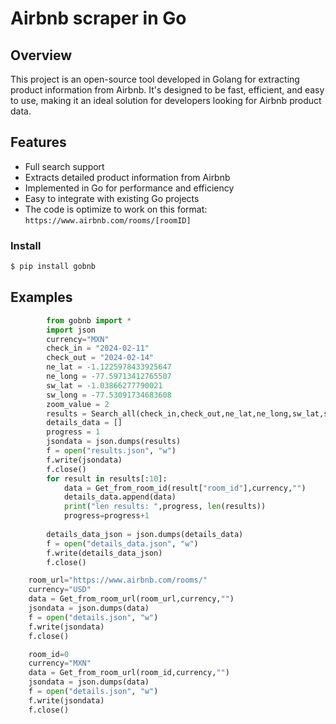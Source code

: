 # Airbnb scraper in Go

## Overview
This project is an open-source tool developed in Golang for extracting product information from Airbnb. It's designed to be fast, efficient, and easy to use, making it an ideal solution for developers looking for Airbnb product data.

## Features
- Full search support
- Extracts detailed product information from Airbnb
- Implemented in Go for performance and efficiency
- Easy to integrate with existing Go projects
- The code is optimize to work on this format: ```https://www.airbnb.com/rooms/[roomID]```

### Install

```bash
$ pip install gobnb
```
## Examples

```Python
        from gobnb import *
        import json
        currency="MXN"
        check_in = "2024-02-11"
        check_out = "2024-02-14"
        ne_lat = -1.1225978433925647
        ne_long = -77.59713412765507
        sw_lat = -1.03866277790021
        sw_long = -77.53091734683608
        zoom_value = 2
        results = Search_all(check_in,check_out,ne_lat,ne_long,sw_lat,sw_long,zoom_value, currency,"")
        details_data = []
        progress = 1
        jsondata = json.dumps(results)
        f = open("results.json", "w")
        f.write(jsondata)
        f.close()
        for result in results[:10]:
            data = Get_from_room_id(result["room_id"],currency,"")
            details_data.append(data)
            print("len results: ",progress, len(results))
            progress=progress+1
            
        details_data_json = json.dumps(details_data)
        f = open("details_data.json", "w")
        f.write(details_data_json)
        f.close()
```

```Python
    room_url="https://www.airbnb.com/rooms/"
    currency="USD"
    data = Get_from_room_url(room_url,currency,"")
    jsondata = json.dumps(data)
    f = open("details.json", "w")
    f.write(jsondata)
    f.close()
```

```Python
    room_id=0
    currency="MXN"
    data = Get_from_room_url(room_id,currency,"")
    jsondata = json.dumps(data)
    f = open("details.json", "w")
    f.write(jsondata)
    f.close()
```
